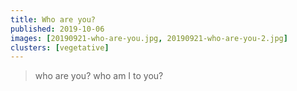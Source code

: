 ```yaml
---
title: Who are you?
published: 2019-10-06
images: [20190921-who-are-you.jpg, 20190921-who-are-you-2.jpg]
clusters: [vegetative]
---
```


> who are you? who am I to you?
